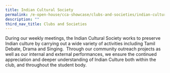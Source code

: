 ```yaml
---
title: Indian Cultural Society
permalink: /e-open-house/cca-showcase/clubs-and-societies/indian-cultural-society/
description: ""
third_nav_title: Clubs and Societies
---
```

During our weekly meetings, the Indian Cultural Society works to preserve Indian culture by carrying out a wide variety of activities including Tamil Debate, Drama and Singing.  Through our community outreach projects as well as our internal and external performances, we ensure the continued appreciation and deeper understanding of Indian Culture both within the club, and throughout the student body.